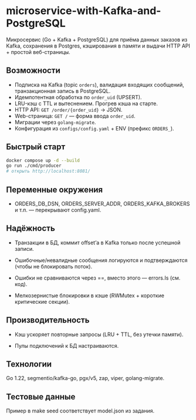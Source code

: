 # microservice-with-Kafka-and-PostgreSQL

Микросервис (Go + Kafka + PostgreSQL) для приёма данных заказов из Kafka, сохранения в Postgres, кэширования в памяти и выдачи HTTP API + простой веб-страницы.

## Возможности
- Подписка на Kafka (topic `orders`), валидация входящих сообщений, транзакционная запись в PostgreSQL.
- Идемпотентная обработка по `order_uid` (UPSERT).
- LRU-кэш с TTL и вытеснением. Прогрев кэша на старте.
- HTTP API: `GET /order/{order_uid}` → JSON.
- Web-страница: `GET /` — форма ввода `order_uid`.
- Миграции через `golang-migrate`.
- Конфигурация из `configs/config.yaml` + ENV (префикс `ORDERS_`).

## Быстрый старт
```bash
docker compose up -d --build
go run ./cmd/producer
# открыть http://localhost:8081/
```

## Переменные окружения

- ORDERS_DB_DSN, ORDERS_SERVER_ADDR, ORDERS_KAFKA_BROKERS и т.п. — перекрывают config.yaml.

## Надёжность

- Транзакции в БД, коммит offset’а в Kafka только после успешной записи.

- Ошибочные/невалидные сообщения логируются и подтверждаются (чтобы не блокировать поток).

- Ошибки не сравниваются через ==, вместо этого — errors.Is (см. код).

- Мелкозернистые блокировки в кэше (RWMutex + короткие критические секции).

## Производительность

- Кэш ускоряет повторные запросы (LRU + TTL, без утечки памяти).

- Пулы подключений к БД настраиваются.

## Технологии

Go 1.22, segmentio/kafka-go, pgx/v5, zap, viper, golang-migrate.

## Тестовые данные

Пример в make seed соответствует model.json из задания.
